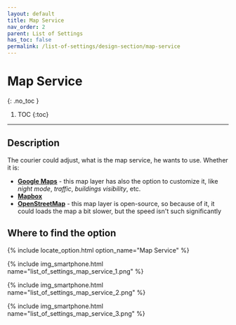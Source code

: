```yaml
---
layout: default
title: Map Service
nav_order: 2
parent: List of Settings
has_toc: false
permalink: /list-of-settings/design-section/map-service
---
```


# Map Service
{: .no_toc }

1. TOC
{:toc}

---

## Description
The courier could adjust, what is the map service, he wants to use. Whether it is:
- [**Google Maps**](https://www.google.com/maps) - this map layer has also the option to customize it, like _night mode_, _traffic_, _buildings visibility_, etc.
- [**Mapbox**](https://www.mapbox.com/)
- [**OpenStreetMap**](https://www.openstreetmap.org/) - this map layer is open-source, so because of it, it could loads the map a bit slower, but the speed isn't such significantly

## Where to find the option
{% include locate_option.html option_name="Map Service" %}

{% include img_smartphone.html name="list_of_settings_map_service_1.png" %}

{% include img_smartphone.html name="list_of_settings_map_service_2.png" %}

{% include img_smartphone.html name="list_of_settings_map_service_3.png" %}